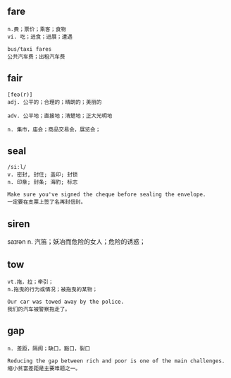 ## fare
```
n.费；票价；乘客；食物
vi. 吃；进食；进展；遭遇

bus/taxi fares
公共汽车费；出租汽车费
```

## fair
```
[feə(r)]
adj. 公平的；合理的；晴朗的；美丽的

adv. 公平地；直接地；清楚地；正大光明地

n. 集市，庙会；商品交易会，展览会；
```
## seal
```
/siːl/
v. 密封, 封住; 盖印; 封锁
n. 印章; 封条; 海豹; 标志

Make sure you've signed the cheque before sealing the envelope.
一定要在支票上签了名再封信封。
```

## siren
saɪrən
n. 汽笛；妖冶而危险的女人；危险的诱惑；


## tow
```
vt.拖，拉；牵引；
n.拖曳的行为或情况；被拖曳的某物；

Our car was towed away by the police.
我们的汽车被警察拖走了。
```

## gap
```
n. 差距，隔阂；缺口，豁口，裂口

Reducing the gap between rich and poor is one of the main challenges.
缩小贫富差距是主要难题之一。
```
